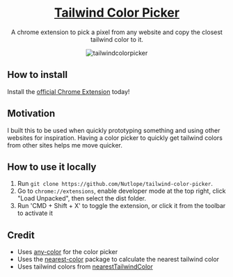 <h1 align="center"><a href="https://chrome.google.com/webstore/detail/tailwind-color-picker/iaknbjonlhaajcfpfcimahgpfknpihfm/related?hl=en&authuser=0">Tailwind Color Picker</a></h1>

<p align="center">
  A chrome extension to pick a pixel from any website and copy the closest tailwind color to it.
</p>
<div align="center">

![tailwindcolorpicker](https://user-images.githubusercontent.com/63742054/191900590-9b674703-4795-4003-ae41-753cba581ed5.gif)

</div>

## How to install

Install the [official Chrome Extension](https://chrome.google.com/webstore/detail/tailwind-color-picker/iaknbjonlhaajcfpfcimahgpfknpihfm/related?hl=en&authuser=0) today!

## Motivation

I built this to be used when quickly prototyping something and using other websites for inspiration. Having a color picker to quickly get tailwind colors from other sites helps me move quicker.

## How to use it locally

1. Run `git clone https://github.com/Nutlope/tailwind-color-picker`.
2. Go to `chrome://extensions`, enable developer mode at the top right, click "Load Unpacked", then select the dist folder.
3. Run 'CMD + Shift + X' to toggle the extension, or click it from the toolbar to activate it

## Credit

- Uses [any-color](https://github.com/hankchiutw/any-color) for the color picker
- Uses the [nearest-color](https://github.com/dtao/nearest-color) package to calculate the nearest tailwind color
- Uses tailwind colors from [nearestTailwindColor](https://github.com/zhigang1992/nearestTailwindColor/blob/master/colors.js)
